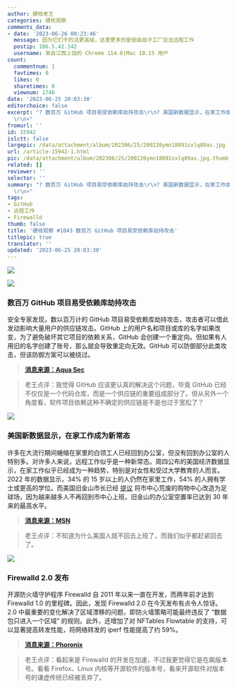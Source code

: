 ```yaml
---
author: 硬核老王
categories: 硬核观察
comments_data:
- date: '2023-06-26 00:23:46'
  message: 因为它们干的活更高级，这里更多的是低级血汗工厂没法远程工作
  postip: 106.5.42.142
  username: 来自江西上饶的 Chrome 114.0|Mac 10.15 用户
count:
  commentnum: 1
  favtimes: 0
  likes: 0
  sharetimes: 0
  viewnum: 1746
date: '2023-06-25 20:03:30'
editorchoice: false
excerpt: "? 数百万 GitHub 项目易受依赖库劫持攻击\r\n? 美国新数据显示，在家工作成为新常态\r\n? Firewalld 2.0 发布\r\n»
  \r\n»"
fromurl: ''
id: 15942
islctt: false
largepic: /data/attachment/album/202306/25/200220ymn18891sxlq89as.jpg
url: /article-15942-1.html
pic: /data/attachment/album/202306/25/200220ymn18891sxlq89as.jpg.thumb.jpg
related: []
reviewer: ''
selector: ''
summary: "? 数百万 GitHub 项目易受依赖库劫持攻击\r\n? 美国新数据显示，在家工作成为新常态\r\n? Firewalld 2.0 发布\r\n»
  \r\n»"
tags:
- GitHub
- 远程工作
- Firewalld
thumb: false
title: '硬核观察 #1043 数百万 GitHub 项目易受依赖库劫持攻击'
titlepic: true
translator: ''
updated: '2023-06-25 20:03:30'
---
```


![](/data/attachment/album/202306/25/200220ymn18891sxlq89as.jpg)


![](/data/attachment/album/202306/25/200234zba5p2ift1ggtg5t.jpg)


### 数百万 GitHub 项目易受依赖库劫持攻击


安全专家发现，数以百万计的 GitHub 项目易受依赖库劫持攻击，攻击者可以借此发动影响大量用户的供应链攻击。GitHub 上的用户名和项目或库的名字如果改变，为了避免破坏其它项目的依赖关系，GitHub 会创建一个重定向。但如果有人用旧的名字创建了账号，那么就会导致重定向无效。GitHub 可以防御部分此类攻击，但该防御方案可以被绕过。



> 
> **[消息来源：Aqua Sec](https://blog.aquasec.com/github-dataset-research-reveals-millions-potentially-vulnerable-to-repojacking)**
> 
> 
> 



> 
> 老王点评：我觉得 GitHub 应该更认真的解决这个问题，毕竟 GitHub 已经不仅仅是一个代码仓库，而是一个供应链的重要组成部分了。但从另外一个角度看，软件项目依赖这种不确定的供应链是不是也过于宽松了？
> 
> 
> 


![](/data/attachment/album/202306/25/200248uq1nsuxgkqckpnsp.jpg)


### 美国新数据显示，在家工作成为新常态


许多在大流行期间蜷缩在家里的白领工人已经回到办公室，但没有回到办公室的人特别多。对许多人来说，远程工作似乎是一种新常态。周四公布的美国经济数据显示，在家工作似乎已经成为一种趋势，特别是对女性和受过大学教育的人而言。2022 年的数据显示，34% 的 15 岁以上的人仍然在家里工作，54% 的人拥有学士或更高的学位。而美国旧金山市长已经 [提议](https://www.cnn.com/2023/06/23/business/sf-mayor-proposes-tearing-down-westfield-mall/index.html) 将市中心荒废的购物中心改造为足球场，因为越来越多人不再回到市中心上班，旧金山的办公室空置率已达到 30 年来的最高水平。



> 
> **[消息来源：MSN](https://www.msn.com/en-us/money/careers/remote-work-appears-here-to-stay-especially-for-women/ar-AA1cTTWp)**
> 
> 
> 



> 
> 老王点评：不知道为什么美国人就不回去上班了，而我们似乎都赶紧回去了。
> 
> 
> 


![](/data/attachment/album/202306/25/200303esmtrxn1slv8nwt3.jpg)


### Firewalld 2.0 发布


开源防火墙守护程序 Firewalld 自 2011 年以来一直在开发，而两年前才达到 Firewalld 1.0 的里程碑。因此，发现 Firewalld 2.0 在今天发布有点令人惊讶。2.0 中最重要的变化解决了区域漂移的问题，即防火墙策略可能最终违反了 “数据包只进入一个区域” 的规则。此外，还增加了对 NFTables Flowtable 的支持，可以显著提高转发性能，将网络转发的 iperf 性能提高了约 59%。



> 
> **[消息来源：Phoronix](https://www.phoronix.com/news/Firewalld-2.0)**
> 
> 
> 



> 
> 老王点评：看起来是 Firewalld 的开发在加速，不过我更觉得它是在飙版本号。看看 Firefox、Linux 内核等开源软件的版本号，看来开源软件对版本号的谦虚传统已经被丢弃了。
> 
> 
>